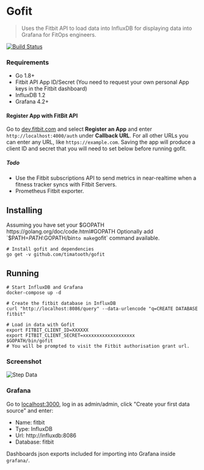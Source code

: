 # Gofit
> Uses the Fitbit API to load data into InfluxDB for displaying data into Grafana for FitOps engineers.

[![Build Status](https://travis-ci.org/timatooth/gofit.svg?branch=master)](https://travis-ci.org/timatooth/gofit)

### Requirements
* Go 1.8+
* Fitbit API App ID/Secret (You need to request your own personal App keys in the Fitbit dashboard)
* InfluxDB 1.2
* Grafana 4.2+

#### Register App with FitBit API

Go to [dev.fitbit.com](https://dev.fitbit.com) and select **Register an App** and enter `http://localhost:4000/auth` under **Callback URL**. For all other URLs you can enter any URL, like `https://example.com`. Saving the app will produce a client ID and secret that you will need to set below before running gofit.

##### Todo
* Use the Fitbit subscriptions API to send metrics in near-realtime when a fitness tracker syncs with Fitbit Servers.
* Prometheus Fitbit exporter.

## Installing
Assuming you have set your $GOPATH https://golang.org/doc/code.html#GOPATH
Optionally add `$PATH=$PATH:$GOPATH/bin` to make `gofit` command available.

    # Install gofit and dependencies
    go get -v github.com/timatooth/gofit

## Running

    # Start InfluxDB and Grafana
    docker-compose up -d

    # Create the fitbit database in InfluxDB
    curl "http://localhost:8086/query" --data-urlencode "q=CREATE DATABASE fitbit"

    # Load in data with Gofit
    export FITBIT_CLIENT_ID=XXXXXX
    export FITBIT_CLIENT_SECRET=xxxxxxxxxxxxxxxxxxx
    $GOPATH/bin/gofit
    # You will be prompted to visit the Fitbit authorisation grant url.

### Screenshot
![Step Data](http://i.imgur.com/MdufcMC.png)

### Grafana

Go to [localhost:3000](http://localhost:3000), log in as admin/admin, click "Create your first data source" and enter:
* Name: fitbit
* Type: InfluxDB
* Url: http://influxdb:8086
* Database: fitbit

Dashboards json exports included for importing into Grafana inside `grafana/`.
